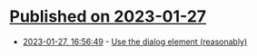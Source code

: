 # [Published on 2023-01-27](index.md)

* [2023-01-27, 16:56:49](https://lobste.rs/s/whik5b/use_dialog_element_reasonably) - [Use the dialog element (reasonably)](https://www.scottohara.me/blog/2023/01/26/use-the-dialog-element.html)
